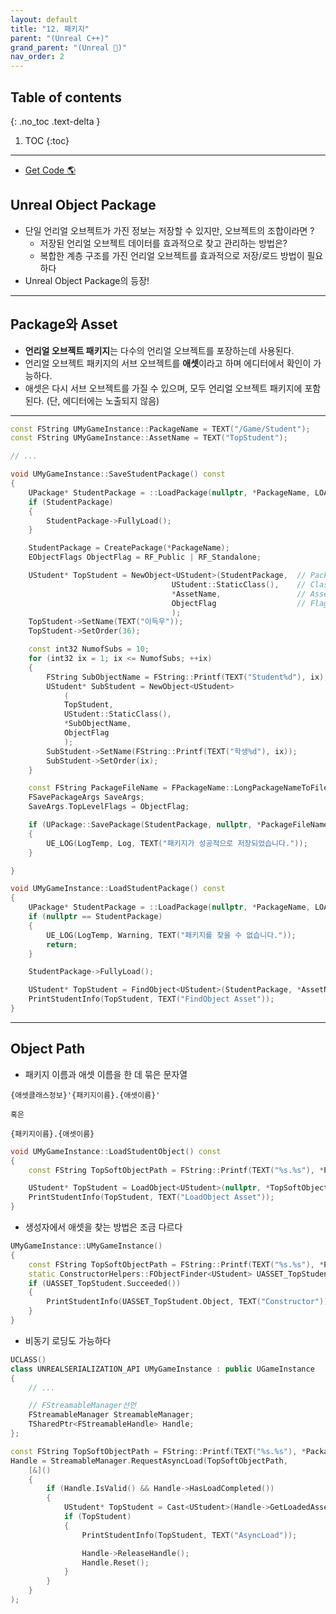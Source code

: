 ```yaml
---
layout: default
title: "12. 패키지"
parent: "(Unreal C++)"
grand_parent: "(Unreal 🚀)"
nav_order: 2
---
```


## Table of contents
{: .no_toc .text-delta }

1. TOC
{:toc}

---

* [Get Code 🌎](https://github.com/Arthur880708/Unreal_Cpp_basic/tree/main/10.Serialization)

## Unreal Object Package

* 단일 언리얼 오브젝트가 가진 정보는 저장할 수 있지만, 오브젝트의 조합이라면 ?
    * 저장된 언리얼 오브젝트 데이터를 효과적으로 찾고 관리하는 방법은?
    * 복합한 계층 구조를 가진 언리얼 오브젝트를 효과적으로 저장/로드 방법이 필요하다
* Unreal Object Package의 등장!

---

## Package와 Asset

* **언리얼 오브젝트 패키지**는 다수의 언리얼 오브젝트를 포장하는데 사용된다.
* 언리얼 오브젝트 패키지의 서브 오브젝트를 **애셋**이라고 하며 에디터에서 확인이 가능하다.
* 애셋은 다시 서브 오브젝트를 가질 수 있으며, 모두 언리얼 오브젝트 패키지에 포함된다. (단, 에디터에는 노출되지 않음)

---

```cpp
const FString UMyGameInstance::PackageName = TEXT("/Game/Student");
const FString UMyGameInstance::AssetName = TEXT("TopStudent");

// ...

void UMyGameInstance::SaveStudentPackage() const
{
	UPackage* StudentPackage = ::LoadPackage(nullptr, *PackageName, LOAD_None);
	if (StudentPackage)
	{
		StudentPackage->FullyLoad();
	}

	StudentPackage = CreatePackage(*PackageName);
	EObjectFlags ObjectFlag = RF_Public | RF_Standalone;

	UStudent* TopStudent = NewObject<UStudent>(StudentPackage,  // Package
                                    UStudent::StaticClass(),    // Class 정보
                                    *AssetName,                 // Asset 이름
                                    ObjectFlag                  // Flag 정보
                                    );
	TopStudent->SetName(TEXT("이득우"));
	TopStudent->SetOrder(36);

	const int32 NumofSubs = 10;
	for (int32 ix = 1; ix <= NumofSubs; ++ix)
	{
		FString SubObjectName = FString::Printf(TEXT("Student%d"), ix);
		UStudent* SubStudent = NewObject<UStudent>
            (
            TopStudent, 
            UStudent::StaticClass(), 
            *SubObjectName, 
            ObjectFlag
            );
		SubStudent->SetName(FString::Printf(TEXT("학생%d"), ix));
		SubStudent->SetOrder(ix);
	}

	const FString PackageFileName = FPackageName::LongPackageNameToFilename(PackageName, FPackageName::GetAssetPackageExtension());
	FSavePackageArgs SaveArgs;
	SaveArgs.TopLevelFlags = ObjectFlag;

	if (UPackage::SavePackage(StudentPackage, nullptr, *PackageFileName, SaveArgs))
	{
		UE_LOG(LogTemp, Log, TEXT("패키지가 성공적으로 저장되었습니다."));
	}

}
```

```cpp
void UMyGameInstance::LoadStudentPackage() const
{
	UPackage* StudentPackage = ::LoadPackage(nullptr, *PackageName, LOAD_None);
	if (nullptr == StudentPackage)
	{
		UE_LOG(LogTemp, Warning, TEXT("패키지를 찾을 수 없습니다."));
		return;
	}

	StudentPackage->FullyLoad();

	UStudent* TopStudent = FindObject<UStudent>(StudentPackage, *AssetName);
	PrintStudentInfo(TopStudent, TEXT("FindObject Asset"));
}
```

---

## Object Path

* 패키지 이름과 애셋 이름을 한 데 묶은 문자열

```
{애셋클래스정보}'{패키지이름}.{애셋이름}'

혹은

{패키지이름}.{애셋이름}
```

```cpp
void UMyGameInstance::LoadStudentObject() const
{
	const FString TopSoftObjectPath = FString::Printf(TEXT("%s.%s"), *PackageName, *AssetName);

	UStudent* TopStudent = LoadObject<UStudent>(nullptr, *TopSoftObjectPath);
	PrintStudentInfo(TopStudent, TEXT("LoadObject Asset"));
}
```

* 생성자에서 애셋을 찾는 방법은 조금 다르다

```cpp
UMyGameInstance::UMyGameInstance()
{
	const FString TopSoftObjectPath = FString::Printf(TEXT("%s.%s"), *PackageName, *AssetName);
	static ConstructorHelpers::FObjectFinder<UStudent> UASSET_TopStudent(*TopSoftObjectPath);
	if (UASSET_TopStudent.Succeeded())
	{
		PrintStudentInfo(UASSET_TopStudent.Object, TEXT("Constructor"));
	}
}
```

* 비동기 로딩도 가능하다

```cpp
UCLASS()
class UNREALSERIALIZATION_API UMyGameInstance : public UGameInstance
{
    // ...

    // FStreamableManager선언
	FStreamableManager StreamableManager;
	TSharedPtr<FStreamableHandle> Handle;
};
```

```cpp
const FString TopSoftObjectPath = FString::Printf(TEXT("%s.%s"), *PackageName, *AssetName);
Handle = StreamableManager.RequestAsyncLoad(TopSoftObjectPath,
    [&]()
    {
        if (Handle.IsValid() && Handle->HasLoadCompleted())
        {
            UStudent* TopStudent = Cast<UStudent>(Handle->GetLoadedAsset());
            if (TopStudent)
            {
                PrintStudentInfo(TopStudent, TEXT("AsyncLoad"));

                Handle->ReleaseHandle();
                Handle.Reset();
            }
        }
    }
);
```